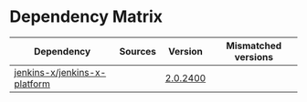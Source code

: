# Dependency Matrix

Dependency | Sources | Version | Mismatched versions
---------- | ------- | ------- | -------------------
[jenkins-x/jenkins-x-platform](https://github.com/jenkins-x/jenkins-x-platform) |  | [2.0.2400](https://github.com/jenkins-x/jenkins-x-platform/releases/tag/v2.0.2400) | 
